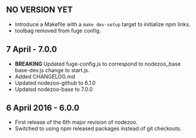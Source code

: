 ## NO VERSION YET
* Introduce a Makefile with a `make dev-setup` target to initialize npm links.
* toolbag removed from fuge config.

## 7 April - 7.0.0
* **BREAKING** Updated fuge-config.js to correspond to nodezoo_base base-dev.js change to start.js.
* Added CHANGELOG.md
* Updated nodezoo-github to 6.1.0
* Updated nodezoo-base to 7.0.0

## 6 April 2016 - 6.0.0
* First release of the 6th major revision of nodezoo.
* Switched to using npm released packages instead of git checkouts.
